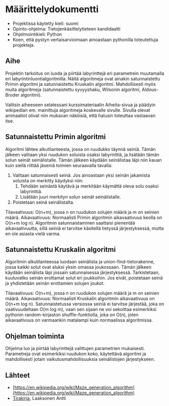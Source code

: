 # Määrittelydokumentti

- Projektissa käytetty kieli: suomi
- Opinto-ohjelma: Tietojenkäsittelytieteen kandidaatti
- Ohjelmointikieli: Python
- Koen, että pystyn vertaisarvioimaan ainoastaan pythonilla toteutettuja projekteja.

## Aihe

Projektin tarkoitus on luoda ja piirtää labyrinttejä eri parametrein muutamalla eri labyrintinluontialgoritmilla.
Näitä algoritmeja ovat ainakin satunnaistettu Primin algoritmi ja satunnaistettu Kruskalin algoritmi.
Mahdollisesti myös muita algoritmeja (satunnaistettu syvyyshaku, Wilsonin algoritmi, Aldous-Broder algoritmi).

Valitsin aiheeseen selatessani kurssimateriaalin Aiheita-sivua ja päädyin wikipedian em. mainittuja algoritmeja koskevalle sivulle.
Sivulla olevat animaatiot olivat niin mukavan näköisiä, että halusin toteuttaa vastaavan itse.

## Satunnaistettu Primin algoritmi

Algoritmi lähtee alkutilanteesta, jossa on ruudukko täynnä seiniä. Tämän jälkeen valitaan yksi ruudukon soluista osaksi labyrinttiä,
ja lisätään tämän solun seinät seinälistalle. Tämän jälkeen käydään seinälistaa läpi niin kauan kuin siellä riittää jäseniä toimien seuraavalla tavalla:

1. Valitaan satunnaisesti seinä. Jos ainoastaan yksi seinän jakamista soluista on merkitty käydyksi niin:
    1. Tehdään seinästä käytävä ja merkitään käymättä oleva solu osaksi labyrinttiä.
    2. Lisätään juuri merkityn solun seinät seinälistalle.
2. Poistetaan seinä seinälistalta.

Tilavaativuus: O(n+m), jossa n on ruudukon solujen määrä ja m on seinien määrä.
Aikavaativuus: Normaalisti Primin algoritmin aikavaativuus keolla on O(n+m log n). Algoritmin satunnaistaminen saattaisi pienentää aikavaativuutta, sillä seiniä ei tarvitse käsitellä tietyssä järjestyksessä, mutta en ole asiasta vielä varma.

## Satunnaistettu Kruskalin algoritmi

Algoritmin alkutilanteessa luodaan seinälista ja union-find-tietorakenne, jossa kaikki solut ovat aluksi yksin omassa joukossaan.
Tämän jälkeen käydään seinälista läpi jossain satunnaisessa järjestyksessä. Tarkistetaan, kuuluvatko seinän erottamat solut eri joukkoihin.
Jos eivät, poistetaan seinä ja yhdistetään seinän erottamien solujen joukot.

Tilavaativuus: O(n+m), jossa n on ruudukon solujen määrä ja m on seinien määrä.
Aikavaativuus: Normaalisti Kruskalin algoritmin aikavaativuus on O(n+m log n). Satunnaistetussa versiossa seiniä ei tarvitse järjestää, joka on vaativuudeltaan O(m log m), vaan sen sijaan ne voi sekoittaa esimerkiksi pythonin random-kirjaston shuffle-funktiolla, joka on O(n), joten aikavaativuus on varmaankin matalampi kuin normaalissa algoritmissa.

## Ohjelman toiminta

Ohjelma luo ja piirtää labyrinttejä valittujen parametrien mukaisesti. Parametreja ovat esimerkiksi ruudukon koko, käytettävä algoritmi ja mahdollisesti jotain vaikutusmahdollisuuksia seinälistojen järjestykseen.

## Lähteet

- [https://en.wikipedia.org/wiki/Maze_generation_algorithm](https://en.wikipedia.org/wiki/Maze_generation_algorithm)
- [Tirakirja](https://www.cs.helsinki.fi/u/ahslaaks/tirakirja/), Laaksonen Antti
